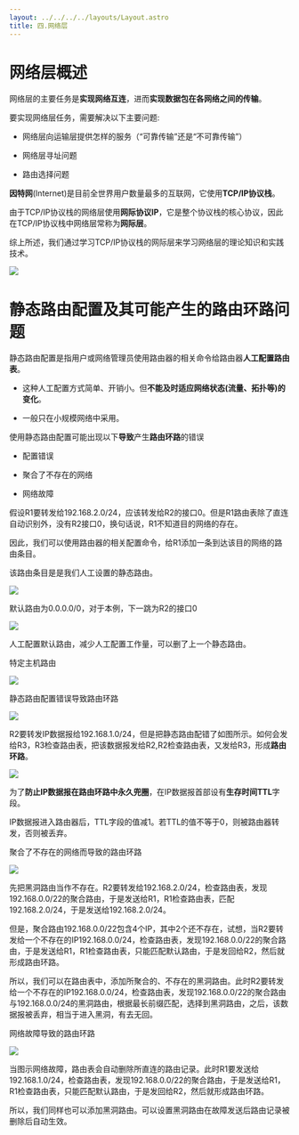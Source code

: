 ```yaml
---
layout: ../../../../layouts/Layout.astro
title: 四.网络层
---
```


# 网络层概述

网络层的主要任务是**实现网络互连**，进而**实现数据包在各网络之间的传输**。

要实现网络层任务，需要解决以下主要问题:

- 网络层向运输层提供怎样的服务（“可靠传输”还是“不可靠传输”）

- 网络层寻址问题

- 路由选择问题

**因特网**(Internet)是目前全世界用户数量最多的互联网，它使用**TCP/IP协议栈**。

由于TCP/IP协议栈的网络层使用**网际协议IP**，它是整个协议栈的核心协议，因此在TCP/IP协议栈中网络层常称为**网际层**。

综上所述，我们通过学习TCP/IP协议栈的网际层来学习网络层的理论知识和实践技术。

![](https://img.0pt.icu/computernet/4-1/4-1-1.png)


# 静态路由配置及其可能产生的路由环路问题

静态路由配置是指用户或网络管理员使用路由器的相关命令给路由器**人工配置路由表**。

- 这种人工配置方式简单、开销小。但**不能及时适应网络状态(流量、拓扑等)的变化**。

- 一般只在小规模网络中采用。

使用静态路由配置可能出现以下**导致**产生**路由环路**的错误

- 配置错误

- 聚合了不存在的网络

- 网络故障

假设R1要转发给192.168.2.0/24，应该转发给R2的接口0。但是R1路由表除了直连自动识别外，没有R2接口0，换句话说，R1不知道目的网络的存在。

因此，我们可以使用路由器的相关配置命令，给R1添加一条到达该目的网络的路由条目。

该路由条目是是我们人工设置的静态路由。

![](https://img.0pt.icu/computernet/4-5/4-5-1.png)





默认路由为0.0.0.0/0，对于本例，下一跳为R2的接口0

![](https://img.0pt.icu/computernet/4-5/4-5-2.png)

人工配置默认路由，减少人工配置工作量，可以删了上一个静态路由。





特定主机路由

![](https://img.0pt.icu/computernet/4-5/4-5-3.png)



静态路由配置错误导致路由环路

![](https://img.0pt.icu/computernet/4-5/4-5-4.png)

R2要转发IP数据报给192.168.1.0/24，但是把静态路由配错了如图所示。如何会发给R3，R3检查路由表，把该数据报发给R2,R2检查路由表，又发给R3，形成**路由环路**。

![](https://img.0pt.icu/computernet/4-5/4-5-5.png)

为了**防止IP数据报在路由环路中永久兜圈**，在IP数据报首部设有**生存时间TTL**字段。

IP数据报进入路由器后，TTL字段的值减1。若TTL的值不等于0，则被路由器转发，否则被丢弃。





聚合了不存在的网络而导致的路由环路

![](https://img.0pt.icu/computernet/4-5/4-5-6.png)

先把黑洞路由当作不存在。R2要转发给192.168.2.0/24，检查路由表，发现192.168.0.0/22的聚合路由，于是发送给R1，R1检查路由表，匹配192.168.2.0/24，于是发送给192.168.2.0/24。

但是，聚合路由192.168.0.0/22包含4个IP，其中2个还不存在，试想，当R2要转发给一个不存在的IP192.168.0.0/24，检查路由表，发现192.168.0.0/22的聚合路由，于是发送给R1，R1检查路由表，只能匹配默认路由，于是发回给R2，然后就形成路由环路。

所以，我们可以在路由表中，添加所聚合的、不存在的黑洞路由。此时R2要转发给一个不存在的IP192.168.0.0/24，检查路由表，发现192.168.0.0/22的聚合路由与192.168.0.0/24的黑洞路由，根据最长前缀匹配，选择到黑洞路由，之后，该数据报被丢弃，相当于进入黑洞，有去无回。





网络故障导致的路由环路

![](https://img.0pt.icu/computernet/4-5/4-5-7.png)

当图示网络故障，路由表会自动删除所直连的路由记录。此时R1要发送给192.168.1.0/24，检查路由表，发现192.168.0.0/22的聚合路由，于是发送给R1，R1检查路由表，只能匹配默认路由，于是发回给R2，然后就形成路由环路。

所以，我们同样也可以添加黑洞路由。可以设置黑洞路由在故障发送后路由记录被删除后自动生效。
